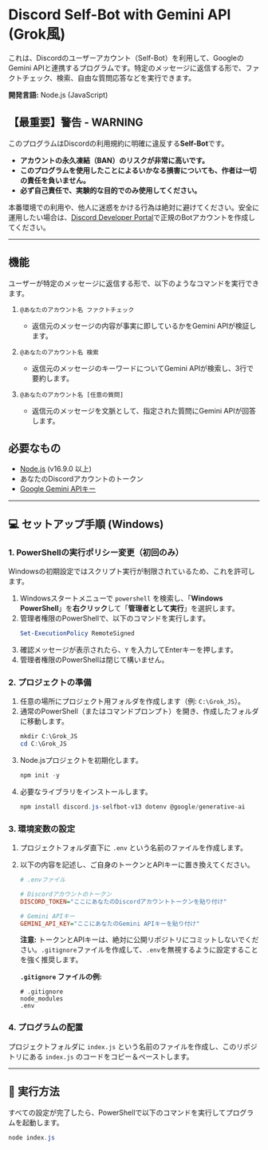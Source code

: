 # Discord Self-Bot with Gemini API (Grok風)

これは、Discordのユーザーアカウント（Self-Bot）を利用して、GoogleのGemini APIと連携するプログラムです。特定のメッセージに返信する形で、ファクトチェック、検索、自由な質問応答などを実行できます。

**開発言語:** Node.js (JavaScript)

## 【最重要】警告 - WARNING

このプログラムはDiscordの利用規約に明確に違反する**Self-Bot**です。

*   **アカウントの永久凍結（BAN）のリスクが非常に高いです。**
*   **このプログラムを使用したことによるいかなる損害についても、作者は一切の責任を負いません。**
*   **必ず自己責任で、実験的な目的でのみ使用してください。**

本番環境での利用や、他人に迷惑をかける行為は絶対に避けてください。安全に運用したい場合は、[Discord Developer Portal](https://discord.com/developers/applications)で正規のBotアカウントを作成してください。

---

## 機能

ユーザーが特定のメッセージに返信する形で、以下のようなコマンドを実行できます。

1.  `@あなたのアカウント名 ファクトチェック`
    *   返信元のメッセージの内容が事実に即しているかをGemini APIが検証します。

2.  `@あなたのアカウント名 検索`
    *   返信元のメッセージのキーワードについてGemini APIが検索し、3行で要約します。

3.  `@あなたのアカウント名 [任意の質問]`
    *   返信元のメッセージを文脈として、指定された質問にGemini APIが回答します。

## 必要なもの

*   [Node.js](https://nodejs.org/ja) (v16.9.0 以上)
*   あなたのDiscordアカウントのトークン
*   [Google Gemini APIキー](https://aistudio.google.com/app/apikey)

---

## 💻 セットアップ手順 (Windows)

### 1. PowerShellの実行ポリシー変更（初回のみ）

Windowsの初期設定ではスクリプト実行が制限されているため、これを許可します。

1.  Windowsスタートメニューで `powershell` を検索し、「**Windows PowerShell**」を**右クリック**して「**管理者として実行**」を選択します。
2.  管理者権限のPowerShellで、以下のコマンドを実行します。
    ```powershell
    Set-ExecutionPolicy RemoteSigned
    ```
3.  確認メッセージが表示されたら、`Y` を入力してEnterキーを押します。
4.  管理者権限のPowerShellは閉じて構いません。

### 2. プロジェクトの準備

1.  任意の場所にプロジェクト用フォルダを作成します（例: `C:\Grok_JS`）。
2.  通常のPowerShell（またはコマンドプロンプト）を開き、作成したフォルダに移動します。
    ```powershell
    mkdir C:\Grok_JS
    cd C:\Grok_JS
    ```
3.  Node.jsプロジェクトを初期化します。
    ```powershell
    npm init -y
    ```
4.  必要なライブラリをインストールします。
    ```powershell
    npm install discord.js-selfbot-v13 dotenv @google/generative-ai
    ```

### 3. 環境変数の設定

1.  プロジェクトフォルダ直下に `.env` という名前のファイルを作成します。
2.  以下の内容を記述し、ご自身のトークンとAPIキーに置き換えてください。

    ```ini
    # .envファイル

    # Discordアカウントのトークン
    DISCORD_TOKEN="ここにあなたのDiscordアカウントトークンを貼り付け"

    # Gemini APIキー
    GEMINI_API_KEY="ここにあなたのGemini APIキーを貼り付け"
    ```
    **注意:** トークンとAPIキーは、絶対に公開リポジトリにコミットしないでください。`.gitignore`ファイルを作成して、`.env`を無視するように設定することを強く推奨します。

    **`.gitignore` ファイルの例:**
    ```
    # .gitignore
    node_modules
    .env
    ```

### 4. プログラムの配置

プロジェクトフォルダに `index.js` という名前のファイルを作成し、このリポジトリにある `index.js` のコードをコピー＆ペーストします。

---

## 🚀 実行方法

すべての設定が完了したら、PowerShellで以下のコマンドを実行してプログラムを起動します。

```powershell
node index.js

